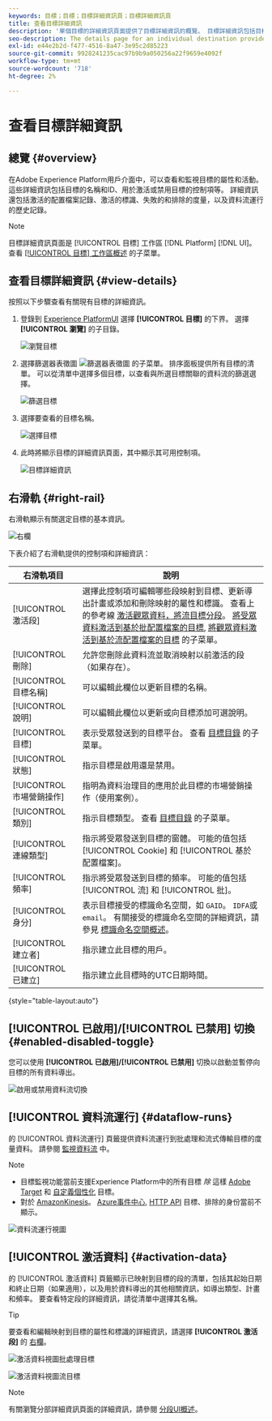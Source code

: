 ```yaml
---
keywords: 目標；目標；目標詳細資訊頁；目標詳細資訊頁
title: 查看目標詳細資訊
description: '單個目標的詳細資訊頁面提供了目標詳細資訊的概覽。 目標詳細資訊包括目標名稱、ID、映射到目標的段，以及用於編輯激活和啟用和禁用資料流的控制項。 '
seo-description: The details page for an individual destination provides an overview of the destination details. Destination details include the destination name, ID, segments mapped to the destination, and controls to edit the activation and to enable and disable the data flow.
exl-id: e44e2b2d-f477-4516-8a47-3e95c2d85223
source-git-commit: 9928241235cac97b9b9a050256a22f9659e4092f
workflow-type: tm+mt
source-wordcount: '718'
ht-degree: 2%

---
```


# 查看目標詳細資訊

## 總覽 {#overview}

在Adobe Experience Platform用戶介面中，可以查看和監視目標的屬性和活動。 這些詳細資訊包括目標的名稱和ID、用於激活或禁用目標的控制項等。 詳細資訊還包括激活的配置檔案記錄、激活的標識、失敗的和排除的度量，以及資料流運行的歷史記錄。

>[!NOTE]
>
>目標詳細資訊頁面是 [!UICONTROL 目標] 工作區 [!DNL Platform] [!DNL UI]。 查看 [[!UICONTROL 目標] 工作區概述](./destinations-workspace.md) 的子菜單。

## 查看目標詳細資訊 {#view-details}

按照以下步驟查看有關現有目標的詳細資訊。

1. 登錄到 [Experience PlatformUI](https://platform.adobe.com/) 選擇 **[!UICONTROL 目標]** 的下界。 選擇 **[!UICONTROL 瀏覽]** 的子目錄。

   ![瀏覽目標](../assets/ui/details-page/browse-destinations.png)

1. 選擇篩選器表徵圖 ![篩選器表徵圖](../assets/ui/details-page/filter.png) 的子菜單。 排序面板提供所有目標的清單。 可以從清單中選擇多個目標，以查看與所選目標關聯的資料流的篩選選擇。

   ![篩選目標](../assets/ui/details-page/filter-destinations.png)

1. 選擇要查看的目標名稱。

   ![選擇目標](../assets/ui/details-page/destination-select.png)

1. 此時將顯示目標的詳細資訊頁面，其中顯示其可用控制項。

   ![目標詳細資訊](../assets/ui/details-page/destination-details.png)

## 右滑軌 {#right-rail}

右滑軌顯示有關選定目標的基本資訊。

![右欄](../assets/ui/details-page/right-sidebar.png)

下表介紹了右滑軌提供的控制項和詳細資訊：

| 右滑軌項目 | 說明 |
| --- | --- |
| [!UICONTROL 激活段] | 選擇此控制項可編輯哪些段映射到目標、更新導出計畫或添加和刪除映射的屬性和標識。 查看上的參考線 [激活觀眾資料，將流目標分段](./activate-segment-streaming-destinations.md)。 [將受眾資料激活到基於批配置檔案的目標](./activate-batch-profile-destinations.md), [將觀眾資料激活到基於流配置檔案的目標](./activate-streaming-profile-destinations.md) 的子菜單。 |
| [!UICONTROL 刪除] | 允許您刪除此資料流並取消映射以前激活的段（如果存在）。 |
| [!UICONTROL 目標名稱] | 可以編輯此欄位以更新目標的名稱。 |
| [!UICONTROL 說明] | 可以編輯此欄位以更新或向目標添加可選說明。 |
| [!UICONTROL 目標] | 表示受眾發送到的目標平台。 查看 [目標目錄](../catalog/overview.md) 的子菜單。 |
| [!UICONTROL 狀態] | 指示目標是啟用還是禁用。 |
| [!UICONTROL 市場營銷操作] | 指明為資料治理目的應用於此目標的市場營銷操作（使用案例）。 |
| [!UICONTROL 類別] | 指示目標類型。 查看 [目標目錄](../catalog/overview.md) 的子菜單。 |
| [!UICONTROL 連線類型] | 指示將受眾發送到目標的窗體。 可能的值包括 [!UICONTROL Cookie] 和 [!UICONTROL 基於配置檔案]。 |
| [!UICONTROL 頻率] | 指示將受眾發送到目標的頻率。 可能的值包括 [!UICONTROL 流] 和 [!UICONTROL 批]。 |
| [!UICONTROL 身分] | 表示目標接受的標識命名空間，如 `GAID`。 `IDFA`或 `email`。 有關接受的標識命名空間的詳細資訊，請參見 [標識命名空間概述](../../identity-service/namespaces.md)。 |
| [!UICONTROL 建立者] | 指示建立此目標的用戶。 |
| [!UICONTROL 已建立] | 指示建立此目標時的UTC日期時間。 |

{style=&quot;table-layout:auto&quot;}

## [!UICONTROL 已啟用]/[!UICONTROL 已禁用] 切換 {#enabled-disabled-toggle}

您可以使用 **[!UICONTROL 已啟用]/[!UICONTROL 已禁用]** 切換以啟動並暫停向目標的所有資料導出。

![啟用或禁用資料流切換](../assets/ui/details-page/enable-disable.png)

## [!UICONTROL 資料流運行] {#dataflow-runs}

的 [!UICONTROL 資料流運行] 頁籤提供資料流運行到批處理和流式傳輸目標的度量資料。 請參閱 [監視資料流](monitor-dataflows.md) 中。

>[!NOTE]
>
>* 目標監視功能當前支援Experience Platform中的所有目標 *除* 這樣 [Adobe Target](/help/destinations/catalog/personalization/adobe-target-connection.md) 和 [自定義個性化](/help/destinations/catalog/personalization/custom-personalization.md) 目標。
>* 對於 [AmazonKinesis](/help/destinations/catalog/cloud-storage/amazon-kinesis.md)。 [Azure事件中心](/help/destinations/catalog/cloud-storage/azure-event-hubs.md), [HTTP API](/help/destinations/catalog/streaming/http-destination.md) 目標、排除的身份當前不顯示。


![資料流運行視圖](../assets/ui/details-page/dataflow-runs.png)

## [!UICONTROL 激活資料] {#activation-data}

的 [!UICONTROL 激活資料] 頁籤顯示已映射到目標的段的清單，包括其起始日期和終止日期（如果適用），以及用於資料導出的其他相關資訊，如導出類型、計畫和頻率。 要查看特定段的詳細資訊，請從清單中選擇其名稱。

>[!TIP]
>
>要查看和編輯映射到目標的屬性和標識的詳細資訊，請選擇 **[!UICONTROL 激活段]** 的 [右欄](#right-rail)。

![激活資料視圖批處理目標](../assets/ui/details-page/activation-data-batch.png)

![激活資料視圖流目標](../assets/ui/details-page/activation-data-streaming.png)

>[!NOTE]
>
>有關瀏覽分部詳細資訊頁面的詳細資訊，請參閱 [分段UI概述](../../segmentation/ui/overview.md#segment-details)。
